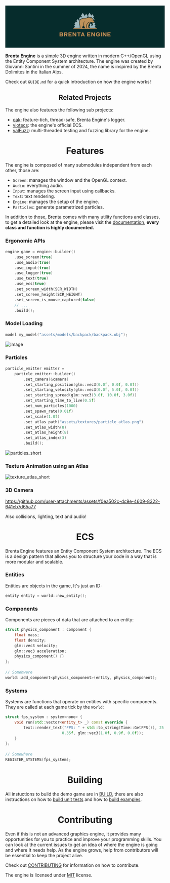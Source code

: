 ![Brenta-Engine-Banner](./assets/brenta-engine-banner.png)

**Brenta Engine** is a simple 3D engine written in modern C++/OpenGL
using the Entity Component System architecture. The engine was
created by Giovanni Santini in the summer of 2024, the name is
inspired by the Brenta Dolimites in the Italian Alps.

Check out `GUIDE.md` for a quick introduction on how the engine works!

<h2 align=center>  Related Projects </h2>

The engine also features the following sub projects:

- [oak](https://github.com/San7o/oak): feature-tich, thread-safe, Brenta Engine's logger.
- [viotecs](https://github.com/San7o/viotecs): the engine's official ECS.
- [valFuzz](https://github.com/San7o/valFuzz): multi-threaded testing and fuzzing library for the engine.


<h1 align=center>  Features </h1>

The engine is composed of many submodules independent from each other, those are:
- `Screen`: manages the window and the OpenGL context.
- `Audio`: everything audio.
- `Input`: manages the screen input using callbacks.
- `Text`: text rendering.
- `Engine`: manages the setup of the engine.
- `Particles`: generate parametrized particles.

In addition to those, Brenta comes with many utility functions and classes, to get
a detailed look at the engine, please visit the [documentation](https://san7o.github.io/brenta-engine-documentation/v1.1/), **every class and function is highly documented.**

### Ergonomic APIs
```c++
engine game = engine::builder()
    .use_screen(true)
    .use_audio(true)
    .use_input(true)
    .use_logger(true)
    .use_text(true)
    .use_ecs(true)
    .set_screen_width(SCR_WIDTH)
    .set_screen_height(SCR_HEIGHT)
    .set_screen_is_mouse_captured(false)
    // ...
    .build();
```

### Model Loading
```c++
model my_model("assets/models/backpack/backpack.obj");
```
![image](https://github.com/user-attachments/assets/e4facf89-4256-4ecb-ae0e-9340aaf7b372)


### Particles

```c++
particle_emitter emitter =
    particle_emitter::builder()
        .set_camera(&camera)
        .set_starting_position(glm::vec3(0.0f, 0.0f, 0.0f))
        .set_starting_velocity(glm::vec3(0.0f, 5.0f, 0.0f))
        .set_starting_spread(glm::vec3(3.0f, 10.0f, 3.0f))
        .set_starting_time_to_live(0.5f)
        .set_num_particles(1000)
        .set_spawn_rate(0.01f)
        .set_scale(1.0f)
        .set_atlas_path("assets/textures/particle_atlas.png")
        .set_atlas_width(8)
        .set_atlas_height(8)
        .set_atlas_index(3)
        .build();
```

![particles_short](https://github.com/user-attachments/assets/27d5ac09-00ce-4379-bf47-d16c24de9508)

### Texture Animation using an Atlas
![texture_atlas_short](https://github.com/user-attachments/assets/1a379fa5-741b-4087-a078-68a86a1fea98)

### 3D Camera
https://github.com/user-attachments/assets/f0ea502c-dc9e-4609-8322-641eb7d65a77

Also collisions, lighting, text and audio!

<h1 align=center> ECS </h1>
Brenta Engine features an Entity Component System architecture. The ECS is a design pattern that allows you to structure your code in a way that is more modular and scalable.

### Entities
Entities are objects in the game, It's just an ID:
```c++
entity entity = world::new_entity();
```
### Components
Components are pieces of data that are attached to an entity:
```c++
struct physics_component : component {
    float mass;
    float density;
    glm::vec3 velocity;
    glm::vec3 acceleration;
    physics_component() {}
};

// Somehwere
world::add_component<physics_component>(entity, physics_component);
```
### Systems
Systems are functions that operate on entities with specific components. They
are called at each game tick by the `World`:
```c++
struct fps_system : system<none> {
    void run(std::vector<entity_t> _) const override {
        text::render_text("FPS: " + std::to_string(Time::GetFPS()), 25.0f, 25.0f,
                         0.35f, glm::vec3(1.0f, 0.9f, 0.0f));
    }
};

// Somewhere
REGISTER_SYSTEMS(fps_system);
```
<h1 align=center> Building </h1>

All instuctions to build the demo game are in [BUILD](./BUILD.md), there are also instructions on
how to [build unit tests](./tests/README.md) and how to [build examples](./examples/README.md).

<h1 align=center> Contributing </h1>

Even if this is not an advanced graphics engine, It provides many opportunities for you to practice and improve your programming skills. You can look at the current issues to get an idea of where the engine is going and where It needs help. As the engine grows, help from contributors will be essential to keep the project alive.

Check out [CONTRIBUTING](./CONTRIBUTING.md) for information on how to contribute.

The engine is licensed under [MIT](https://en.wikipedia.org/wiki/MIT_License) license.
